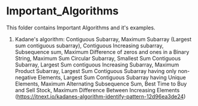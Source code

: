 # Important_Algorithms

This folder contains Important Algorithms and it's examples.
1. Kadane's algorithm: 
      Contiguous Subarray, 
      Maximum Subarray (Largest sum contiguous subarray), 
      Contiguous Increasing subarray, 
      Subsequence sum, 
      Maximum Difference of zeros and ones in a Binary String, 
      Maximum Sum Circular Subarray, 
      Smallest Sum Contiguous Subarray, 
      Largest Sum contiguous Increasing Subarray, 
      Maximum Product Subarray, 
      Largest Sum Contiguous Subarray having only non-negative Elements, 
      Largest Sum Contiguous Subarray having Unique Elements, 
      Maximum Alternating Subsequence Sum, 
      Best Time to Buy and Sell Stock, 
      Maximum Difference Between Increasing Elements (https://itnext.io/kadanes-algorithm-identify-pattern-12d96ea3de24)
